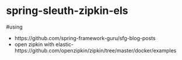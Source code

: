 # spring-sleuth-zipkin-els

#using 
<ul>
<li>
https://github.com/spring-framework-guru/sfg-blog-posts
</li>
<li>
open zipkin with elastic- https://github.com/openzipkin/zipkin/tree/master/docker/examples
</li>
</ul>

